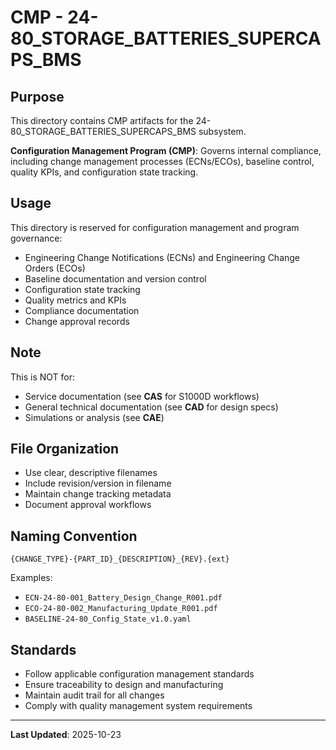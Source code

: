 # CMP - 24-80_STORAGE_BATTERIES_SUPERCAPS_BMS

## Purpose

This directory contains CMP artifacts for the 24-80_STORAGE_BATTERIES_SUPERCAPS_BMS subsystem.

**Configuration Management Program (CMP)**: Governs internal compliance, including change management processes (ECNs/ECOs), baseline control, quality KPIs, and configuration state tracking.

## Usage

This directory is reserved for configuration management and program governance:
- Engineering Change Notifications (ECNs) and Engineering Change Orders (ECOs)
- Baseline documentation and version control
- Configuration state tracking
- Quality metrics and KPIs
- Compliance documentation
- Change approval records

## Note

This is NOT for:
- Service documentation (see **CAS** for S1000D workflows)
- General technical documentation (see **CAD** for design specs)
- Simulations or analysis (see **CAE**)

## File Organization

- Use clear, descriptive filenames
- Include revision/version in filename
- Maintain change tracking metadata
- Document approval workflows

## Naming Convention

```
{CHANGE_TYPE}-{PART_ID}_{DESCRIPTION}_{REV}.{ext}
```

Examples:
- `ECN-24-80-001_Battery_Design_Change_R001.pdf`
- `ECO-24-80-002_Manufacturing_Update_R001.pdf`
- `BASELINE-24-80_Config_State_v1.0.yaml`

## Standards

- Follow applicable configuration management standards
- Ensure traceability to design and manufacturing
- Maintain audit trail for all changes
- Comply with quality management system requirements

---

**Last Updated**: 2025-10-23
